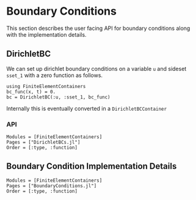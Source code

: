# Boundary Conditions
This section describes the user facing API for boundary conditions
along with the implementation details.

## DirichletBC
We can set up dirichlet boundary conditions on a variable ```u```
and sideset ```sset_1``` with a zero function as follows.
```@repl
using FiniteElementContainers
bc_func(x, t) = 0.
bc = DirichletBC(:u, :sset_1, bc_func)
```
Internally this is eventually converted in a ```DirichletBCContainer```

### API
```@autodocs
Modules = [FiniteElementContainers]
Pages = ["DirichletBCs.jl"]
Order = [:type, :function]
```

## Boundary Condition Implementation Details
```@autodocs
Modules = [FiniteElementContainers]
Pages = ["BoundaryConditions.jl"]
Order = [:type, :function]
```
